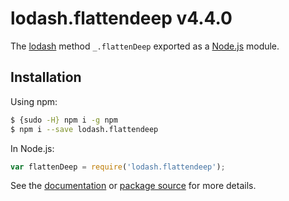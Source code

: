 # lodash.flattendeep v4.4.0

The [lodash](https://lodash.com/) method `_.flattenDeep` exported as a [Node.js](https://nodejs.org/) module.

## Installation

Using npm:
```bash
$ {sudo -H} npm i -g npm
$ npm i --save lodash.flattendeep
```

In Node.js:
```js
var flattenDeep = require('lodash.flattendeep');
```

See the [documentation](https://lodash.com/public#flattenDeep) or [package source](https://github.com/lodash/lodash/blob/4.4.0-npm-packages/lodash.flattendeep) for more details.
